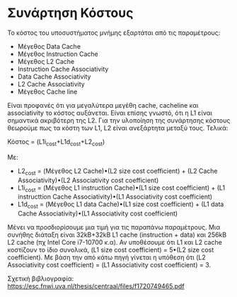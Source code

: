 # Συνάρτηση Κόστους

Το κόστος του υποσυστήματος μνήμης εξαρτάται από τις παραμέτρους:

* Μέγεθος Data Cache 
* Μέγεθος Instruction Cache 
* Μέγεθος L2 Cache 
* Instruction Cache Associativity 
* Data Cache Associativity 
* L2 Cache Associativity 
* Μέγεθος Cache line 

Είναι προφανές ότι για μεγαλύτερα μεγέθη cache, cacheline και associativity το κόστος αυξάνεται. Είναι επίσης γνωστό, ότι η L1 είναι σημαντικά ακριβότερη της L2.
Για την υλοποίηση της συνάρτησης κόστους θεωρούμε πως τα κόστη των L1, L2 είναι ανεξάρτητα μεταξύ τους. Τελικά:

Κόστος = (L1i<sub>cost</sub>+L1d<sub>cost</sub>+L2<sub>cost</sub>)

Με:
* L2<sub>cost</sub> = (Μέγεθος L2 Cache)&#8226;(L2 size cost coefficient) + (L2 Cache Associativity)&#8226;(L2 Associativity cost coefficient)
* L1i<sub>cost</sub> = (Μέγεθος L1 instruction Cache)&#8226;(L1 size cost coefficient)  + (L1 instructtion Cache Associativity)&#8226;(L1 Associativity cost coefficient) 
* L1d<sub>cost</sub> = (Μέγεθος L1 data Cache)&#8226;(L1 size cost coefficient)  + (L1 data Cache Associativity)&#8226;(L1 Associativity cost coefficient) 

Μένει να προσδιορίσουμε μια τιμή για τις παραπάνω παραμέτρους. Μια συνήθης διάταξη είναι 32kB+32kB L1 cache (instruction + data) και 256kB L2 cache (πχ Intel Core i7-10700 κ.α). Αν υποθέσουμε ότι L1 και L2 cache κοστίζουν το ίδιο συνολικά,  (L1 size cost coefficient) = 5&#8226;(L2 size cost coefficient). Με βάση την από κάτω πηγή γίνεται η υπόθεση ότι (L2 Associativity cost coefficient) = (L1 Associativity cost coefficient) = 3.

Σχετική βιβλιογραφία:
https://esc.fnwi.uva.nl/thesis/centraal/files/f1720749465.pdf

